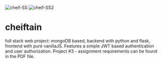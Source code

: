 ![cheif-SS](https://user-images.githubusercontent.com/105231357/169794504-7af1e6b4-8b67-48f9-b9ef-2a36f1c6709b.png)
![cheif-SS2](https://user-images.githubusercontent.com/105231357/169794511-19e06648-81bf-4df3-979b-56fa0ca43a17.png)
# cheiftain
full stack web project: mongoDB based, backend with python and flask, frontend with pure vanillaJS. Features a simple JWT based authentication and user authorization. Project #3 - assignment requirements can be found in the PDF file.

